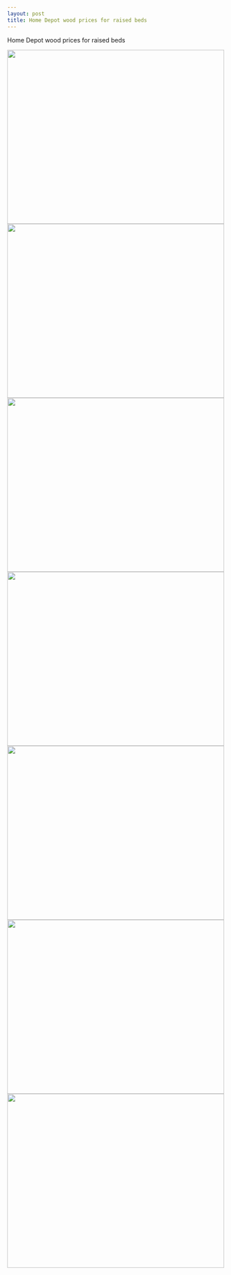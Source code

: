 ```yaml
---
layout: post
title: Home Depot wood prices for raised beds 
---
```


Home Depot wood prices for raised beds 

<img src="{{ site.baseurl }}/images/Home Depot wood prices for raised beds 1.jpg" class="responsive" width="500" height="400" />

<img src="{{ site.baseurl }}/images/Home Depot wood prices for raised beds 2.jpg" class="responsive" width="500" height="400" />

<img src="{{ site.baseurl }}/images/Home Depot wood prices for raised beds 3.jpg" class="responsive" width="500" height="400" />


<img src="{{ site.baseurl }}/images/Home Depot wood prices for raised beds 4.jpg" class="responsive" width="500" height="400" />

<img src="{{ site.baseurl }}/images/Home Depot wood prices for raised beds 5.jpg" class="responsive" width="500" height="400" />

<img src="{{ site.baseurl }}/images/Home Depot wood prices for raised beds 6.jpg" class="responsive" width="500" height="400" />


<img src="{{ site.baseurl }}/images/Home Depot wood prices for raised beds 7.jpg" class="responsive" width="500" height="400" />
